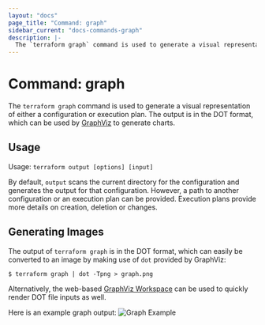 ```yaml
---
layout: "docs"
page_title: "Command: graph"
sidebar_current: "docs-commands-graph"
description: |-
  The `terraform graph` command is used to generate a visual representation of either a configuration or execution plan. The output is in the DOT format, which can be used by GraphViz to generate charts.
---
```


# Command: graph

The `terraform graph` command is used to generate a visual
representation of either a configuration or execution plan.
The output is in the DOT format, which can be used by
[GraphViz](http://www.graphviz.org) to generate charts.


## Usage

Usage: `terraform output [options] [input]`

By default, `output` scans the current directory for the configuration
and generates the output for that configuration. However, a path to
another configuration or an execution plan can be provided. Execution plans
provide more details on creation, deletion or changes.

## Generating Images

The output of `terraform graph` is in the DOT format, which can
easily be converted to an image by making use of `dot` provided
by GraphViz:

```
$ terraform graph | dot -Tpng > graph.png
```

Alternatively, the web-based [GraphViz Workspace](http://graphviz-dev.appspot.com)
can be used to quickly render DOT file inputs as well.

Here is an example graph output:
![Graph Example](/images/graph-example.png)

